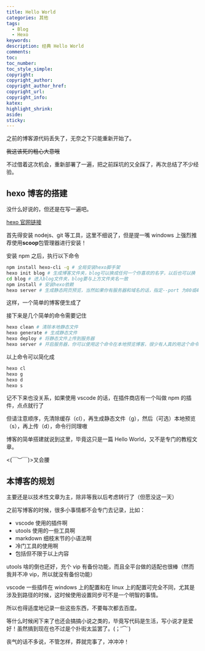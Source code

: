 ```yaml
---
title: Hello World
categories: 其他
tags:
  - Blog
  - Hexo
keywords:
description: 经典 Hello World
comments:
toc:
toc_number:
toc_style_simple:
copyright:
copyright_author:
copyright_author_href:
copyright_url:
copyright_info:
katex:
highlight_shrink:
aside:
sticky:
---
```


之前的博客源代码丢失了，无奈之下只能重新开始了。

~~我这该死的粗心大意哦~~

不过借着这次机会，重新部署了一遍，把之前踩坑的又全踩了，再次总结了不少经验。

## hexo 博客的搭建

没什么好说的，但还是在写一遍吧。

[hexo 官网链接](https://hexo.io/zh-cn/)

首先得安装 nodejs、git 等工具，这里不细说了，但是提一嘴 windows 上强烈推荐使用**scoop**包管理器进行安装！

安装 npm 之后，执行以下命令

```bash
npm install hexo-cli -g # 全局安装hexo脚手架
hexo init blog # 生成博客文件夹，blog可以换成任何一个你喜欢的名字，以后也可以换
cd blog # 进入blog文件夹，blog要与上方文件夹名一致
npm install # 安装hexo依赖
hexo server # 生成静态网页预览，当然如果你有服务器和域名的话，指定--port 为80或443便可以直接用http或https访问，但一般不会这样做
```

这样，一个简单的博客便生成了

接下来是几个简单的命令需要记住

```bash
hexo clean # 清除本地静态文件
hexo generate # 生成静态文件
hexo deploy # 将静态文件上传到服务器
hexo server # 开启服务器，你可以使用这个命令在本地预览博客，很少有人真的用这个命令在服务器上跑
```

以上命令可以简化成

```bash
hexo cl
hexo g
hexo d
hexo s
```

记不下来也没关系，如果使用 vscode 的话，在插件商店有一个叫做 npm 的插件，点点就行了

但请注意顺序，先清除缓存（cl），再生成静态文件（g），然后（可选）本地预览（s），再上传（d），命令行同理嗷

博客的简单搭建就说到这里，毕竟这只是一篇 Hello World，又不是专门的教程文章。

<(￣︶￣)>叉会腰

## 本博客的规划

主要还是以技术性文章为主，除非等我以后考虑转行了（但愿没这一天）

之前写博客的时候，很多小事情都不会专门去记录，比如：

- vscode 使用的插件啊
- utools 使用的一些工具啊
- markdown 细枝末节的小语法啊
- 冷门工具的使用啊
- 包括但不限于以上内容

utools 啥的倒也还好，充个 vip 有备份功能，而且全平台做的适配也很棒（然而我并不冲 vip，所以就没有备份功能）

vscode 一些插件在 windows 上的配置和在 linux 上的配置可完全不同，尤其是涉及到路径的时候，这时候使用设置同步可不是一个明智的事情。

所以也得适度地记录一些这些东西，不要每次都去百度。

等什么时候闲下来了也还会搞搞小说之类的，毕竟写代码是生活，写小说才是爱好！虽然搞到现在也不过是个扑街太监罢了。(；′⌒`)

丧气的话不多说，不管怎样，莽就完事了，冲冲冲！
